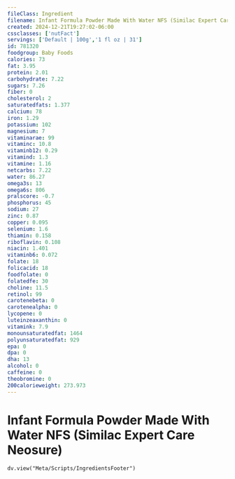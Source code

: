 ```yaml
---
fileClass: Ingredient
filename: Infant Formula Powder Made With Water NFS (Similac Expert Care Neosure)
created: 2024-12-21T19:27:02-06:00
cssclasses: ['nutFact']
servings: ['Default | 100g','1 fl oz | 31']
id: 781320
foodgroup: Baby Foods
calories: 73
fat: 3.95
protein: 2.01
carbohydrate: 7.22
sugars: 7.26
fiber: 0
cholesterol: 2
saturatedfats: 1.377
calcium: 78
iron: 1.29
potassium: 102
magnesium: 7
vitaminarae: 99
vitaminc: 10.8
vitaminb12: 0.29
vitamind: 1.3
vitamine: 1.16
netcarbs: 7.22
water: 86.27
omega3s: 13
omega6s: 806
pralscore: -0.7
phosphorus: 45
sodium: 27
zinc: 0.87
copper: 0.095
selenium: 1.6
thiamin: 0.158
riboflavin: 0.108
niacin: 1.401
vitaminb6: 0.072
folate: 18
folicacid: 18
foodfolate: 0
folatedfe: 30
choline: 11.5
retinol: 99
carotenebeta: 0
carotenealpha: 0
lycopene: 0
luteinzeaxanthin: 0
vitamink: 7.9
monounsaturatedfat: 1464
polyunsaturatedfat: 929
epa: 0
dpa: 0
dha: 13
alcohol: 0
caffeine: 0
theobromine: 0
200calorieweight: 273.973
---
```


# Infant Formula Powder Made With Water NFS (Similac Expert Care Neosure)

```dataviewjs
dv.view("Meta/Scripts/IngredientsFooter")
```